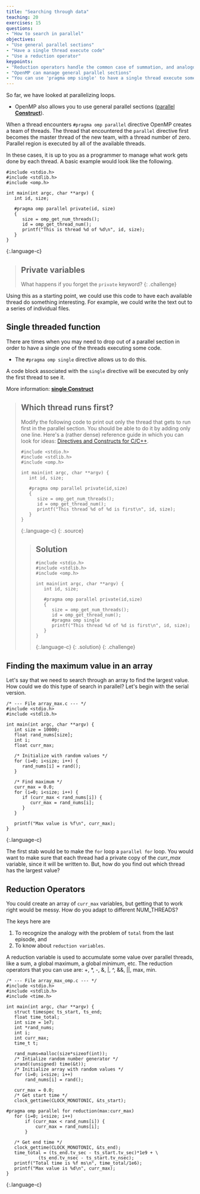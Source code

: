```yaml
---
title: "Searching through data"
teaching: 20
exercises: 15
questions:
- "How to search in parallel"
objectives:
- "Use general parallel sections"
- "Have a single thread execute code"
- "Use a reduction operator"
keypoints:
- "Reduction operators handle the common case of summation, and analogous operations"
- "OpenMP can manage general parallel sections"
- "You can use 'pragma omp single' to have a single thread execute something"
---
```


So far, we have looked at parallelizing loops.
- OpenMP also allows you to use general parallel sections ([parallel **Construct**](https://www.openmp.org/spec-html/5.0/openmpse14.html)).

When a thread encounters `#pragma omp parallel` directive OpenMP creates a team of threads. The thread that encountered the `parallel` directive first becomes the master thread of the new team, with a thread number of zero. Parallel region is executed by all of the available threads.

In these cases, it is up to you as a programmer to manage what work gets done by each thread. A basic example would look like the following.

~~~
#include <stdio.h>
#include <stdlib.h>
#include <omp.h>

int main(int argc, char **argv) {
   int id, size;

   #pragma omp parallel private(id, size)
   {
      size = omp_get_num_threads();
      id = omp_get_thread_num();
      printf("This is thread %d of %d\n", id, size);
   }
}
~~~
{:.language-c}

> ## Private variables
> What happens if you forget the `private` keyword?
{: .challenge}

Using this as a starting point, we could use this code to have each available thread do something interesting. For example, we could write the text out to a series of individual files.

## Single threaded function

There are times when you may need to drop out of a parallel section in order to have a single one of the threads executing some code.

- The `#pragma omp single` directive allows us to do this.

A code block associated with the `single` directive will be executed by only the first thread to see it.

More information: [**single Construct**](https://www.openmp.org/spec-html/5.0/openmpsu38.html)

> ## Which thread runs first?
> Modify the following code to print out only the thread that gets to run first in the parallel section.
> You should be able to do it by adding only one line.
> Here's a (rather dense) reference guide in which you can look for ideas:
> [Directives and Constructs for C/C++](https://www.openmp.org/wp-content/uploads/OpenMP-4.5-1115-CPP-web.pdf).
>
> ~~~
> #include <stdio.h>
> #include <stdlib.h>
> #include <omp.h>
>
> int main(int argc, char **argv) {
>    int id, size;
>
>    #pragma omp parallel private(id,size)
>    {
>       size = omp_get_num_threads();
>       id = omp_get_thread_num();
>       printf("This thread %d of %d is first\n", id, size);
>    }
> }
> ~~~
> {:.language-c}
> {: .source}
>
> > ## Solution
> > ~~~
> > #include <stdio.h>
> > #include <stdlib.h>
> > #include <omp.h>
> >
> > int main(int argc, char **argv) {
> >    int id, size;
> >
> >    #pragma omp parallel private(id,size)
> >    {
> >       size = omp_get_num_threads();
> >       id = omp_get_thread_num();
> >       #pragma omp single
> >       printf("This thread %d of %d is first\n", id, size);
> >    }
> > }
> > ~~~
> > {:.language-c}
> {: .solution}
{: .challenge}

## Finding the maximum value in an array

Let's say that we need to search through an array to find the largest value. How could we do this type of search in parallel? Let's begin with the serial version.

~~~
/* --- File array_max.c --- */
#include <stdio.h>
#include <stdlib.h>

int main(int argc, char **argv) {
   int size = 10000;
   float rand_nums[size];
   int i;
   float curr_max;

   /* Initialize with random values */
   for (i=0; i<size; i++) {
      rand_nums[i] = rand();
   }

   /* Find maximum */
   curr_max = 0.0;
   for (i=0; i<size; i++) {
      if (curr_max < rand_nums[i]) {
         curr_max = rand_nums[i];
      }
   }

   printf("Max value is %f\n", curr_max);
}
~~~
{:.language-c}

The first stab would be to make the `for` loop a `parallel for` loop. You would want to make sure that each thread had a private copy of the *curr_max* variable, since it will be written to. But, how do you find out which thread has the largest value?

## Reduction Operators

You could create an array of `curr_max` variables, but getting that to work right would be messy. How do you adapt to different NUM_THREADS?

 The keys here are
 1. To recognize the analogy with the problem of `total` from the last episode, and
 2. To know about `reduction variables`.

 A reduction variable is used to accumulate some value over parallel threads, like a sum, a global maximum, a global minimum, etc.
 The reduction operators that you can use are:
 +, *, -, &, |, ^, &&, ||, max, min.

 ~~~
 /* --- File array_max_omp.c --- */
 #include <stdio.h>
 #include <stdlib.h>
 #include <time.h>

 int main(int argc, char **argv) {
	struct timespec ts_start, ts_end;
	float time_total;
	int size = 1e7;
	int *rand_nums;
	int i;
	int curr_max;
	time_t t;

	rand_nums=malloc(size*sizeof(int));
	/* Intialize random number generator */
	srand((unsigned) time(&t));
	/* Initialize array with random values */
	for (i=0; i<size; i++)
		rand_nums[i] = rand();

	curr_max = 0.0;
	/* Get start time */
	clock_gettime(CLOCK_MONOTONIC, &ts_start);

 #pragma omp parallel for reduction(max:curr_max)
	for (i=0; i<size; i++)
		if (curr_max < rand_nums[i]) {
			curr_max = rand_nums[i];
		}

	/* Get end time */
	clock_gettime(CLOCK_MONOTONIC, &ts_end);
	time_total = (ts_end.tv_sec - ts_start.tv_sec)*1e9 + \
		     (ts_end.tv_nsec - ts_start.tv_nsec);
	printf("Total time is %f ms\n", time_total/1e6);
	printf("Max value is %d\n", curr_max);
 }
 ~~~
 {:.language-c}
